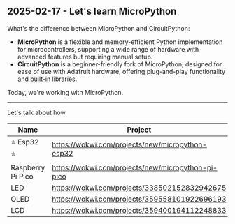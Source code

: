 ## 2025-02-17 - Let's learn MicroPython


What's the difference between MicroPython and CircuitPython:

- **MicroPython** is a flexible and memory-efficient Python implementation for microcontrollers, supporting a wide range of hardware with advanced features but requiring manual setup.  
- **CircuitPython** is a beginner-friendly fork of MicroPython, designed for ease of use with Adafruit hardware, offering plug-and-play functionality and built-in libraries.

Today, we're working with MicroPython.

-----

Let's talk about how 

| Name                | Project                                            |
|---------------------|----------------------------------------------------|
| :star: Esp32 :star: | https://wokwi.com/projects/new/micropython-esp32   |
| Raspberry Pi Pico   | https://wokwi.com/projects/new/micropython-pi-pico |
| LED                 | https://wokwi.com/projects/338502152832942675      |
| OLED                | https://wokwi.com/projects/359558101922696193      |
| LCD                 | https://wokwi.com/projects/359400194112248833      |

